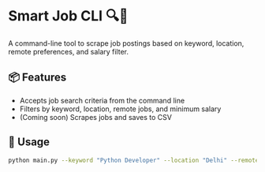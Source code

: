 # Smart Job CLI 🔍💼

A command-line tool to scrape job postings based on keyword, location, remote preferences, and salary filter.

## 📦 Features

- Accepts job search criteria from the command line
- Filters by keyword, location, remote jobs, and minimum salary
- (Coming soon) Scrapes jobs and saves to CSV

## 🚀 Usage

```bash
python main.py --keyword "Python Developer" --location "Delhi" --remote --min-salary 80000 --output jobs.csv
